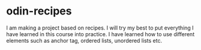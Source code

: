 # odin-recipes
I am making a project based on recipes. 
I will try my best to put everything I have learned in this course into practice.
I have learned how to use different elements such as anchor tag, ordered lists, unordered lists etc.